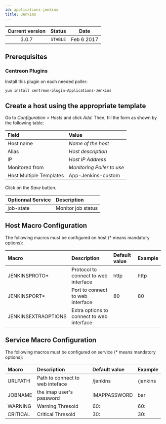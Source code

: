 ```yaml
---
id: applications-jenkins
title: Jenkins
---
```


| Current version | Status | Date |
| :-: | :-: | :-: |
| 3.0.7 | `STABLE` | Feb  6 2017 |

## Prerequisites

### Centreon Plugins

Install this plugin on each needed poller:

``` shell
yum install centreon-plugin-Applications-Jenkins
```

## Create a host using the appropriate template

Go to *Configuration \> Hosts* and click *Add*. Then, fill the form as shown by the following table:

| Field                                   | Value                      |
| :-------------------------------------- | :------------------------- |
| Host name                               | *Name of the host*         |
| Alias                                   | *Host description*         |
| IP                                      | *Host IP Address*          |
| Monitored from                          | *Monitoring Poller to use* |
| Host Multiple Templates                 | App-Jenkins-custom         |

Click on the *Save* button.

| Optionnal Service | Description        |
| :---------------- | :----------------- |
| job-state         | Monitor job status |

## Host Macro Configuration

The following macros must be configured on host (\* means mandatory options):

| Macro               | Description                               | Default value | Example |
| :------------------ | :---------------------------------------- | :------------ | :------ |
| JENKINSPROTO\*      | Protocol to connect to web interface      | http          | http    |
| JENKINSPORT\*       | Port to connect to web interface          | 80            | 80      |
| JENKINSEXTRAOPTIONS | Extra options to connect to web interface |               |         |

## Service Macro Configuration

The following macros must be configured on service (\* means mandatory options):

| Macro    | Description                     | Default value | Example  |
| :------- | :------------------------------ | :------------ | :------- |
| URLPATH  | Path to connect to web inteface | /jenkins      | /jenkins |
| JOBNAME  | the imap user's password        | IMAPPASSWORD  | bar      |
| WARNING  | Warning Thresold                | 60:           | 60:      |
| CRITICAL | Critical Thresold               | 30:           | 30:      |

